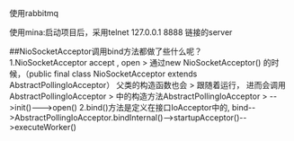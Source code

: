 

使用rabbitmq

使用mina:启动项目后，采用telnet 127.0.0.1 8888 链接的server


	  
##NioSocketAcceptor调用bind方法都做了些什么呢？	  
	  1.NioSocketAcceptor accept , open
	  		> 通过new NioSocketAcceptor() 的时候，（public final class NioSocketAcceptor extends AbstractPollingIoAcceptor） 父类的构造函数也会
	  		> 跟随着运行， 进而会调用AbstractPollingIoAcceptor 
	  		> 中的构造方法AbstractPollingIoAcceptor
	  		> -->init()--->open()
	  2.bind()方法是定义在接口IoAcceptor中的,
	  		bind-->AbstractPollingIoAcceptor.bindInternal()-->startupAcceptor()-->executeWorker()
	  
	 

